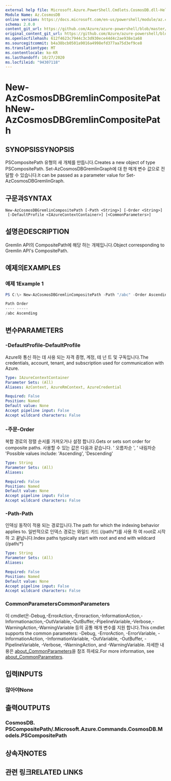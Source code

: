 ```yaml
---
external help file: Microsoft.Azure.PowerShell.Cmdlets.CosmosDB.dll-Help.xml
Module Name: Az.CosmosDB
online version: https://docs.microsoft.com/en-us/powershell/module/az.cosmosdb/new-azcosmosdbgremlincompositepath
schema: 2.0.0
content_git_url: https://github.com/Azure/azure-powershell/blob/master/src/CosmosDB/CosmosDB/help/New-AzCosmosDBGremlinCompositePath.md
original_content_git_url: https://github.com/Azure/azure-powershell/blob/master/src/CosmosDB/CosmosDB/help/New-AzCosmosDBGremlinCompositePath.md
ms.openlocfilehash: 612f4623c7944c3c3d930ece44d4c2ae938e1a68
ms.sourcegitcommit: b4a38bcb0501a9016a4998efd377aa75d3ef9ce8
ms.translationtype: MT
ms.contentlocale: ko-KR
ms.lasthandoff: 10/27/2020
ms.locfileid: "94307118"
---
```

# <span data-ttu-id="dd3f7-101">New-AzCosmosDBGremlinCompositePath</span><span class="sxs-lookup"><span data-stu-id="dd3f7-101">New-AzCosmosDBGremlinCompositePath</span></span>

## <span data-ttu-id="dd3f7-102">SYNOPSIS</span><span class="sxs-lookup"><span data-stu-id="dd3f7-102">SYNOPSIS</span></span>
<span data-ttu-id="dd3f7-103">PSCompositePath 유형의 새 개체를 만듭니다.</span><span class="sxs-lookup"><span data-stu-id="dd3f7-103">Creates a new object of type PSCompositePath.</span></span> <span data-ttu-id="dd3f7-104">Set-AzCosmosDBGremlinGraph에 대 한 매개 변수 값으로 전달할 수 있습니다.</span><span class="sxs-lookup"><span data-stu-id="dd3f7-104">It can be passed as a parameter value for Set-AzCosmosDBGremlinGraph.</span></span>

## <span data-ttu-id="dd3f7-105">구문과</span><span class="sxs-lookup"><span data-stu-id="dd3f7-105">SYNTAX</span></span>

```
New-AzCosmosDBGremlinCompositePath [-Path <String>] [-Order <String>]
 [-DefaultProfile <IAzureContextContainer>] [<CommonParameters>]
```

## <span data-ttu-id="dd3f7-106">설명은</span><span class="sxs-lookup"><span data-stu-id="dd3f7-106">DESCRIPTION</span></span>
<span data-ttu-id="dd3f7-107">Gremlin API의 CompositePath에 해당 하는 개체입니다.</span><span class="sxs-lookup"><span data-stu-id="dd3f7-107">Object corresponding to Gremlin API's CompositePath.</span></span>

## <span data-ttu-id="dd3f7-108">예제의</span><span class="sxs-lookup"><span data-stu-id="dd3f7-108">EXAMPLES</span></span>

### <span data-ttu-id="dd3f7-109">예제 1</span><span class="sxs-lookup"><span data-stu-id="dd3f7-109">Example 1</span></span>
```powershell
PS C:\> New-AzCosmosDBGremlinCompositePath -Path "/abc" -Order Ascending

Path Order
---- -----
/abc Ascending
```

## <span data-ttu-id="dd3f7-110">변수</span><span class="sxs-lookup"><span data-stu-id="dd3f7-110">PARAMETERS</span></span>

### <span data-ttu-id="dd3f7-111">-DefaultProfile</span><span class="sxs-lookup"><span data-stu-id="dd3f7-111">-DefaultProfile</span></span>
<span data-ttu-id="dd3f7-112">Azure와 통신 하는 데 사용 되는 자격 증명, 계정, 테 넌 트 및 구독입니다.</span><span class="sxs-lookup"><span data-stu-id="dd3f7-112">The credentials, account, tenant, and subscription used for communication with Azure.</span></span>

```yaml
Type: IAzureContextContainer
Parameter Sets: (All)
Aliases: AzContext, AzureRmContext, AzureCredential

Required: False
Position: Named
Default value: None
Accept pipeline input: False
Accept wildcard characters: False
```

### <span data-ttu-id="dd3f7-113">-주문</span><span class="sxs-lookup"><span data-stu-id="dd3f7-113">-Order</span></span>
<span data-ttu-id="dd3f7-114">복합 경로의 정렬 순서를 가져오거나 설정 합니다.</span><span class="sxs-lookup"><span data-stu-id="dd3f7-114">Gets or sets sort order for composite paths.</span></span>
<span data-ttu-id="dd3f7-115">사용할 수 있는 값은 다음과 같습니다. ' 오름차순 ', ' 내림차순 '</span><span class="sxs-lookup"><span data-stu-id="dd3f7-115">Possible values include: 'Ascending', 'Descending'</span></span>

```yaml
Type: String
Parameter Sets: (All)
Aliases:

Required: False
Position: Named
Default value: None
Accept pipeline input: False
Accept wildcard characters: False
```

### <span data-ttu-id="dd3f7-116">-Path</span><span class="sxs-lookup"><span data-stu-id="dd3f7-116">-Path</span></span>
<span data-ttu-id="dd3f7-117">인덱싱 동작이 적용 되는 경로입니다.</span><span class="sxs-lookup"><span data-stu-id="dd3f7-117">The path for which the indexing behavior applies to.</span></span>
<span data-ttu-id="dd3f7-118">일반적으로 인덱스 경로는 와일드 카드 (/path/\*)를 사용 하 여 root로 시작 하 고 끝납니다.</span><span class="sxs-lookup"><span data-stu-id="dd3f7-118">Index paths typically start with root and end with wildcard (/path/\*)</span></span>

```yaml
Type: String
Parameter Sets: (All)
Aliases:

Required: False
Position: Named
Default value: None
Accept pipeline input: False
Accept wildcard characters: False
```

### <span data-ttu-id="dd3f7-119">CommonParameters</span><span class="sxs-lookup"><span data-stu-id="dd3f7-119">CommonParameters</span></span>
<span data-ttu-id="dd3f7-120">이 cmdlet은-Debug,-ErrorAction,-Erroraction,-InformationAction,-Informationaction,-OutVariable,-OutBuffer,-PipelineVariable,-Verbose,-WarningAction,-WarningVariable 등의 공통 매개 변수를 지원 합니다.</span><span class="sxs-lookup"><span data-stu-id="dd3f7-120">This cmdlet supports the common parameters: -Debug, -ErrorAction, -ErrorVariable, -InformationAction, -InformationVariable, -OutVariable, -OutBuffer, -PipelineVariable, -Verbose, -WarningAction, and -WarningVariable.</span></span> <span data-ttu-id="dd3f7-121">자세한 내용은 [about_CommonParameters](http://go.microsoft.com/fwlink/?LinkID=113216)을 참조 하세요.</span><span class="sxs-lookup"><span data-stu-id="dd3f7-121">For more information, see [about_CommonParameters](http://go.microsoft.com/fwlink/?LinkID=113216).</span></span>

## <span data-ttu-id="dd3f7-122">입력</span><span class="sxs-lookup"><span data-stu-id="dd3f7-122">INPUTS</span></span>

### <span data-ttu-id="dd3f7-123">않아야</span><span class="sxs-lookup"><span data-stu-id="dd3f7-123">None</span></span>

## <span data-ttu-id="dd3f7-124">출력</span><span class="sxs-lookup"><span data-stu-id="dd3f7-124">OUTPUTS</span></span>

### <span data-ttu-id="dd3f7-125">CosmosDB. PSCompositePath/.</span><span class="sxs-lookup"><span data-stu-id="dd3f7-125">Microsoft.Azure.Commands.CosmosDB.Models.PSCompositePath</span></span>

## <span data-ttu-id="dd3f7-126">상속자</span><span class="sxs-lookup"><span data-stu-id="dd3f7-126">NOTES</span></span>

## <span data-ttu-id="dd3f7-127">관련 링크</span><span class="sxs-lookup"><span data-stu-id="dd3f7-127">RELATED LINKS</span></span>

